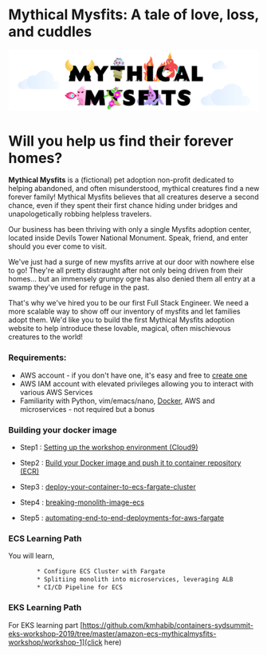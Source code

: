 
# Mythical Mysfits: A tale of love, loss, and cuddles

![mysfits-welcome](/images/mysfits-welcome.png)

# Will you help us find their forever homes?

**Mythical Mysfits** is a (fictional) pet adoption non-profit dedicated to helping abandoned, and often misunderstood, mythical creatures find a new forever family! Mythical Mysfits believes that all creatures deserve a second chance, even if they spent their first chance hiding under bridges and unapologetically robbing helpless travelers.

Our business has been thriving with only a single Mysfits adoption center, located inside Devils Tower National Monument. Speak, friend, and enter should you ever come to visit.

We've just had a surge of new mysfits arrive at our door with nowhere else to go! They're all pretty distraught after not only being driven from their homes... but an immensely grumpy ogre has also denied them all entry at a swamp they've used for refuge in the past.

That's why we've hired you to be our first Full Stack Engineer. We need a more scalable way to show off our inventory of mysfits and let families adopt them. We'd like you to build the first Mythical Mysfits adoption website to help introduce these lovable, magical, often mischievous creatures to the world!

### Requirements:
* AWS account - if you don't have one, it's easy and free to [create one](https://aws.amazon.com/)
* AWS IAM account with elevated privileges allowing you to interact with various AWS Services
* Familiarity with Python, vim/emacs/nano, [Docker](https://www.docker.com/), AWS and microservices - not required but a bonus

### Building your docker image

* Step1 : [Setting up the workshop environment (Cloud9)](https://github.com/vanchee/containers-sydsummit-workshop-2019/blob/master/all-lab-modules/lab0-setting-up-environment/READ.md)

* Step2 : [Build your Docker image and push it to container repository (ECR)](https://github.com/vanchee/containers-sydsummit-workshop-2019/tree/master/all-lab-modules/lab1-building-docker-image)

* Step3 : [deploy-your-container-to-ecs-fargate-cluster](https://github.com/vanchee/containers-sydsummit-workshop-2019/blob/master/all-lab-modules/lab2a-option1-ecs-labs/01-deploy-your-ecs-fargate-cluster/READ.md)

* Step4 : [breaking-monolith-image-ecs](https://github.com/vanchee/containers-sydsummit-workshop-2019/blob/master/all-lab-modules/lab2a-option1-ecs-labs/02-breaking-monolith-image-ecs/README.md)

 * Step5 : [automating-end-to-end-deployments-for-aws-fargate](https://github.com/vanchee/containers-sydsummit-workshop-2019/tree/master/all-lab-modules/lab2a-option1-ecs-labs/03-automating-end-to-end-deployments-for-aws-fargate)

### ECS Learning Path

You will learn,

            * Configure ECS Cluster with Fargate
            * Splitiing monolith into microservices, leveraging ALB
            * CI/CD Pipeline for ECS

### EKS Learning Path
For EKS learning part [https://github.com/kmhabib/containers-sydsummit-eks-workshop-2019/tree/master/amazon-ecs-mythicalmysfits-workshop/workshop-1](click here)

